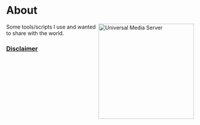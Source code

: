 # About
[<img align="right" src="https://avatars2.githubusercontent.com/u/5233969?s=460?raw=true" alt="Universal Media Server" width="256" height="auto"/>][1]


Some tools/scripts I use and wanted to share with the world. 

### [Disclaimer](Disclaimer.md)

  [1]: http://www.github.com/DeFlanko
